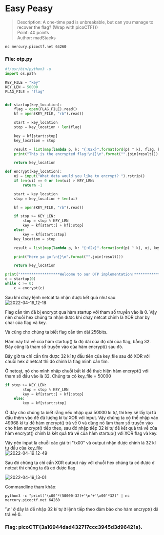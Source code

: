 # Easy Peasy
> Description: A one-time pad is unbreakable, but can you manage to recover the flag? (Wrap with picoCTF{})\
Point: 40 points\
Author: madStacks

```
nc mercury.picoctf.net 64260
```

### File: otp.py
```python
#!/usr/bin/python3 -u
import os.path

KEY_FILE = "key"
KEY_LEN = 50000
FLAG_FILE = "flag"


def startup(key_location):
	flag = open(FLAG_FILE).read()
	kf = open(KEY_FILE, "rb").read()

	start = key_location
	stop = key_location + len(flag)

	key = kf[start:stop]
	key_location = stop

	result = list(map(lambda p, k: "{:02x}".format(ord(p) ^ k), flag, key))
	print("This is the encrypted flag!\n{}\n".format("".join(result)))

	return key_location

def encrypt(key_location):
	ui = input("What data would you like to encrypt? ").rstrip()
	if len(ui) == 0 or len(ui) > KEY_LEN:
		return -1

	start = key_location
	stop = key_location + len(ui)

	kf = open(KEY_FILE, "rb").read()

	if stop >= KEY_LEN:
		stop = stop % KEY_LEN
		key = kf[start:] + kf[:stop]
	else:
		key = kf[start:stop]
	key_location = stop

	result = list(map(lambda p, k: "{:02x}".format(ord(p) ^ k), ui, key))

	print("Here ya go!\n{}\n".format("".join(result)))

	return key_location

print("******************Welcome to our OTP implementation!******************")
c = startup(0)
while c >= 0:
	c = encrypt(c)

```

Sau khi chạy lệnh netcat ta nhận được kết quả như sau:\
![2022-04-19_12-18](https://user-images.githubusercontent.com/77691959/164049574-2553ed12-2e34-4d05-b827-cf3cd41b048d.png)

Flag cần tìm đã bị encrypt qua hàm startup với tham số truyền vào là 0. Vậy nên chuỗi hex chúng ta nhận được khi chạy netcat chính là XOR char by char của flag và key. 

Và cũng cho chúng ta biết flag cần tìm dài 256bits.

Hàm này trả về của hàm startup() là độ dài của độ dài của flag, bằng 32. Đây cũng là tham số truyền vào của hàm encrypt() sau đó.

Bây giờ ta chỉ cần tìm được 32 kí tự đầu tiên của key_file sau đó XOR với chuỗi hex ở netcat thì đó chính là flag mình cần tìm.

Ở netcat, nó cho mình nhâp chuỗi bất kì để thực hiện hàm encrypt() với tham số đầu vào là 32. Chúng ta có key_file = 50000

```python
if stop >= KEY_LEN:
		stop = stop % KEY_LEN
		key = kf[start:] + kf[:stop]
	else:
		key = kf[start:stop]
```
Ở đây cho chúng ta biết rằng nếu nhập quá 50000 kí tự, thì key sẽ lấy lại từ đầu thêm vào để đủ lượng kí tự XOR với input. Vậy chúng ta có thể nhập vào 49968 kí tự để hàm encrypt() trả về 0 và dùng nó làm tham số truyền vào cho hàm encrypt() tiếp theo, sau đó nhập tiếp 32 kí tự để kết quả trả về của hàm encrypt() chính là kết quả trả về của hàm startup() với XOR flag và key. 

Vậy nên input là chuỗi các giá trị "\x00" và output nhận được chính là 32 kí tự đầu của key_file\
![2022-04-19_12-49](https://user-images.githubusercontent.com/77691959/164055106-2d80ee9a-b99e-4b03-9f48-6b0bb901e978.png)

Sau đó chúng ta chỉ cần XOR output này với chuỗi hex chúng ta có được ở netcat thì chúng ta đã có được flag.

![2022-04-19_13-01](https://user-images.githubusercontent.com/77691959/164056984-d7fcfb1a-995e-44a6-8a05-4e66e2c36104.png)

Commandline tham khảo: 
```
python3 -c "print('\x00'*(50000-32)+'\n'+'\x00'*32)" | nc mercury.picoctf.net 64260
```
'\n' ở đây là để nhập 32 kí tự ở lệnh tiếp theo đảm bảo cho hàm encrypt() đã trả về 0.

### Flag: picoCTF{3a16944dad432717ccc3945d3d96421a}.
